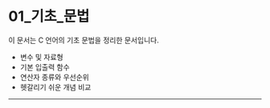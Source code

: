 # 01_기초_문법

이 문서는 C 언어의 기초 문법을 정리한 문서입니다.
- 변수 및 자료형
- 기본 입출력 함수
- 연산자 종류와 우선순위
- 헷갈리기 쉬운 개념 비교


---




